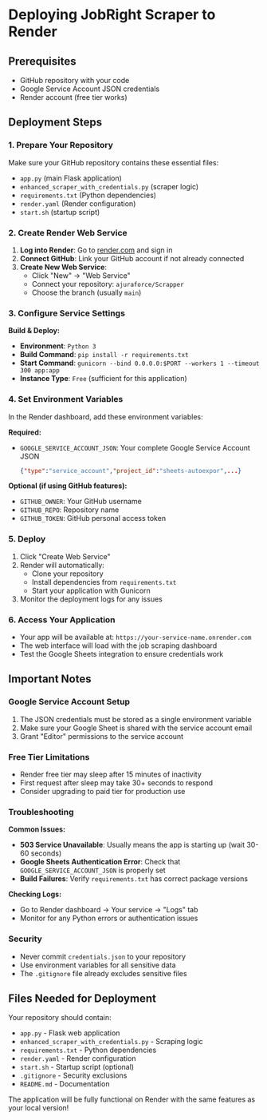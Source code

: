 # Deploying JobRight Scraper to Render

## Prerequisites
- GitHub repository with your code
- Google Service Account JSON credentials
- Render account (free tier works)

## Deployment Steps

### 1. Prepare Your Repository
Make sure your GitHub repository contains these essential files:
- `app.py` (main Flask application)
- `enhanced_scraper_with_credentials.py` (scraper logic)
- `requirements.txt` (Python dependencies)
- `render.yaml` (Render configuration)
- `start.sh` (startup script)

### 2. Create Render Web Service

1. **Log into Render**: Go to [render.com](https://render.com) and sign in
2. **Connect GitHub**: Link your GitHub account if not already connected
3. **Create New Web Service**: 
   - Click "New" → "Web Service"
   - Connect your repository: `ajuraforce/Scrapper`
   - Choose the branch (usually `main`)

### 3. Configure Service Settings

**Build & Deploy:**
- **Environment**: `Python 3`
- **Build Command**: `pip install -r requirements.txt`
- **Start Command**: `gunicorn --bind 0.0.0.0:$PORT --workers 1 --timeout 300 app:app`
- **Instance Type**: `Free` (sufficient for this application)

### 4. Set Environment Variables

In the Render dashboard, add these environment variables:

**Required:**
- `GOOGLE_SERVICE_ACCOUNT_JSON`: Your complete Google Service Account JSON
  ```json
  {"type":"service_account","project_id":"sheets-autoexpor",...}
  ```

**Optional (if using GitHub features):**
- `GITHUB_OWNER`: Your GitHub username
- `GITHUB_REPO`: Repository name
- `GITHUB_TOKEN`: GitHub personal access token

### 5. Deploy

1. Click "Create Web Service"
2. Render will automatically:
   - Clone your repository
   - Install dependencies from `requirements.txt`
   - Start your application with Gunicorn
3. Monitor the deployment logs for any issues

### 6. Access Your Application

- Your app will be available at: `https://your-service-name.onrender.com`
- The web interface will load with the job scraping dashboard
- Test the Google Sheets integration to ensure credentials work

## Important Notes

### Google Service Account Setup
1. The JSON credentials must be stored as a single environment variable
2. Make sure your Google Sheet is shared with the service account email
3. Grant "Editor" permissions to the service account

### Free Tier Limitations
- Render free tier may sleep after 15 minutes of inactivity
- First request after sleep may take 30+ seconds to respond
- Consider upgrading to paid tier for production use

### Troubleshooting

**Common Issues:**
- **503 Service Unavailable**: Usually means the app is starting up (wait 30-60 seconds)
- **Google Sheets Authentication Error**: Check that `GOOGLE_SERVICE_ACCOUNT_JSON` is properly set
- **Build Failures**: Verify `requirements.txt` has correct package versions

**Checking Logs:**
- Go to Render dashboard → Your service → "Logs" tab
- Monitor for any Python errors or authentication issues

### Security
- Never commit `credentials.json` to your repository
- Use environment variables for all sensitive data
- The `.gitignore` file already excludes sensitive files

## Files Needed for Deployment

Your repository should contain:
- `app.py` - Flask web application
- `enhanced_scraper_with_credentials.py` - Scraping logic
- `requirements.txt` - Python dependencies
- `render.yaml` - Render configuration
- `start.sh` - Startup script (optional)
- `.gitignore` - Security exclusions
- `README.md` - Documentation

The application will be fully functional on Render with the same features as your local version!